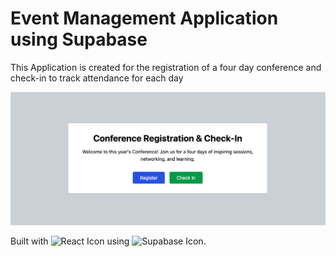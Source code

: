 # Event Management Application using Supabase

This Application is created for the registration of a four day conference and check-in to track attendance for each day

![Application Image](./result.png)

Built with ![React Icon](https://img.shields.io/badge/React-20232A?style=for-the-badge&logo=react&logoColor=61DAFB) using ![Supabase Icon](https://img.shields.io/badge/Supabase-3ECF8E?style=for-the-badge&logo=supabase&logoColor=white).
